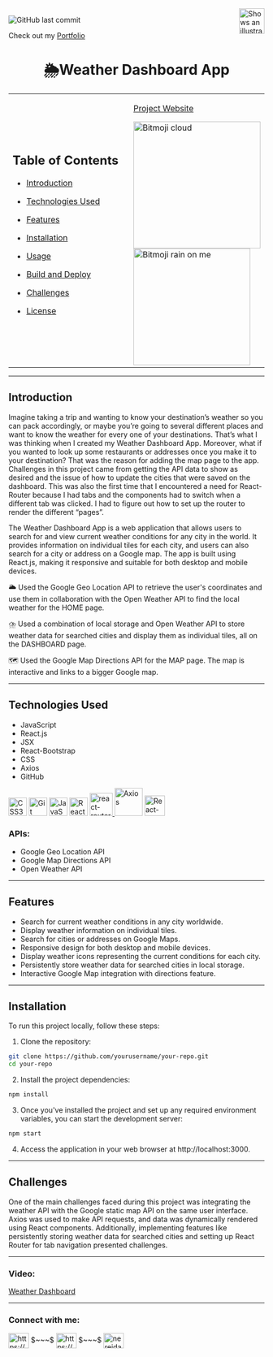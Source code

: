 <picture>
  <source media="(prefers-color-scheme: dark)" srcset="https://user-images.githubusercontent.com/25423296/163456776-7f95b81a-f1ed-45f7-b7ab-8fa810d529fa.png">
  <source media="(prefers-color-scheme: light)" srcset="https://user-images.githubusercontent.com/25423296/163456779-a8556205-d0a5-45e2-ac17-42d089e3c3f8.png">
  <img align='right' alt="Shows an illustrated sun in light mode and a moon with stars in dark mode." src="https://user-images.githubusercontent.com/25423296/163456779-a8556205-d0a5-45e2-ac17-42d089e3c3f8.png" width='50' height='50'>
</picture>


![GitHub last commit](https://img.shields.io/github/last-commit/nereidarondon/weather-dashboard?style=for-the-badge)

Check out my [Portfolio](http://NereidaRondon.com)

# <h1 align='center'>🌦️Weather Dashboard App</h1>


<table >
  <tr>
    <td width="50%">

## Table of Contents

- [Introduction](#introduction)
- [Technologies Used](#technologies-used)
- [Features](#features)
- [Installation](#installation)
- [Usage](#usage)
- [Build and Deploy](#build-and-deploy)
- [Challenges](#challenges)
- [License](#license)

    </td>
    
    <td width="50%" >

    [Project Website](https://myweatherdashboard.netlify.app/)

<img src='https://user-images.githubusercontent.com/97356401/196056495-85a520b2-ef0b-4cfa-a7f5-366676115631.png' width='250' height='250' alt='Bitmoji cloud'/>

<img src='https://user-images.githubusercontent.com/97356401/198838672-a7a3fa34-b907-4ab7-96ec-185b8723416f.png' width='230' height='230' alt='Bitmoji rain on me'/>
    </td>

    
    
  </tr>
</table>



-------------------------------------------------

## Introduction

Imagine taking a trip and wanting to know your destination’s weather so you can pack accordingly, or maybe you’re going to several different places and want to know the weather for every one of your destinations. That’s what I was thinking when I created my Weather Dashboard App. Moreover, what if you wanted to look up some restaurants or addresses once you make it to your destination? That was the reason for adding the map page to the app. Challenges in this project came from getting the API data to show as desired and the issue of how to update the cities that were saved on the dashboard. This was also the first time that I encountered a need for React-Router because I had tabs and the components had to switch when a different tab was clicked. I had to figure out how to set up the router to render the different “pages”. 

The Weather Dashboard App is a web application that allows users to search for and view current weather conditions for any city in the world. It provides information on individual tiles for each city, and users can also search for a city or address on a Google map. The app is built using React.js, making it responsive and suitable for both desktop and mobile devices.

🌥️ Used the Google Geo Location API to retrieve the user's coordinates and use them in collaboration with the Open Weather API to find the local weather for the HOME page.

⛈️ Used a combination of local storage and Open Weather API to store weather data for searched cities and display them as individual tiles, all on the DASHBOARD page.

🗺️ Used the Google Map Directions API for the MAP page. The map is interactive and links to a bigger Google map. 

-------------------------------------------------

## Technologies Used

- JavaScript
- React.js
- JSX
- React-Bootstrap
- CSS
- Axios
- GitHub
  
<p align="left"> 
<a href="https://www.w3.org/TR/CSS/#css" target="_blank" rel="noreferrer"><img src="https://raw.githubusercontent.com/danielcranney/readme-generator/main/public/icons/skills/css3-colored.svg" width="36" height="36" alt="CSS3" /></a>
<a href="https://git-scm.com/" target="_blank" rel="noreferrer"><img src="https://raw.githubusercontent.com/danielcranney/readme-generator/main/public/icons/skills/git-colored.svg" width="36" height="36" alt="Git" /></a>
<a href="https://developer.mozilla.org/en-US/docs/Web/JavaScript" target="_blank" rel="noreferrer"><img src="https://raw.githubusercontent.com/danielcranney/readme-generator/main/public/icons/skills/javascript-colored.svg" width="36" height="36" alt="JavaScript" /></a>
<a href="https://reactjs.org/" target="_blank" rel="noreferrer"><img src="https://raw.githubusercontent.com/danielcranney/readme-generator/main/public/icons/skills/react-colored.svg" width="36" height="36" alt="React" /></a>
<a href="https://reactrouter.com/en/main"> <img src="https://user-images.githubusercontent.com/97356401/197912754-907c7c61-eaf9-4912-b979-ba3daf4a434e.svg" alt="react-router" width="45" height="45"/> </a>
<a href="https://axios-http.com/docs/intro"> <img src="https://axios-http.com/assets/logo.svg" alt="Axios" width="55" height="55"/></a>
<a href="https://react-bootstrap.github.io/" target="_blank" > <img src="https://react-bootstrap.github.io/img/logo.svg" alt="React-Bootstrap" width="40" height="40"/> </a> 
</p>

### APIs:
- Google Geo Location API
- Google Map Directions API
- Open Weather API

-------------------------------------------------

## Features

- Search for current weather conditions in any city worldwide.
- Display weather information on individual tiles.
- Search for cities or addresses on Google Maps.
- Responsive design for both desktop and mobile devices.
- Display weather icons representing the current conditions for each city.
- Persistently store weather data for searched cities in local storage.
- Interactive Google Map integration with directions feature.

-------------------------------------------------

## Installation

To run this project locally, follow these steps:

1. Clone the repository:

```bash
git clone https://github.com/yourusername/your-repo.git
cd your-repo
```

2. Install the project dependencies:

```bash
npm install
```

3. Once you've installed the project and set up any required environment variables, you can start the development server:

```bash
npm start
```

4. Access the application in your web browser at http://localhost:3000.

-------------------------------------------------

## Challenges


One of the main challenges faced during this project was integrating the weather API with the Google static map API on the same user interface. Axios was used to make API requests, and data was dynamically rendered using React components. Additionally, implementing features like persistently storing weather data for searched cities and setting up React Router for tab navigation presented challenges.

-------------------------------------------------

### Video:

 [Weather Dashboard](https://user-images.githubusercontent.com/97356401/200140593-73171a2f-66e0-4524-86ed-930e2618b2a8.webm)

-------------------------------------------------

<h3 align="left">Connect with me:</h3>
<p align="left">
<a href="https://linkedin.com/in/https://www.linkedin.com/in/nereidarondon/" target="blank"><img align="center" src="https://raw.githubusercontent.com/rahuldkjain/github-profile-readme-generator/master/src/images/icons/Social/linked-in-alt.svg" alt="https://www.linkedin.com/in/nereidarondon/" height="30" width="40" /></a> $~~~$
<a href="https://www.youtube.com/c/https://www.youtube.com/channel/ucinpd9noy3jb9l4owsmg6uq" target="blank"><img align="center" src="https://raw.githubusercontent.com/rahuldkjain/github-profile-readme-generator/master/src/images/icons/Social/youtube.svg" alt="https://www.youtube.com/channel/ucinpd9noy3jb9l4owsmg6uq" height="30" width="40" /></a> $~~~$
<a href="https://www.leetcode.com/nereidarondon" target="blank"><img align="center" src="https://raw.githubusercontent.com/rahuldkjain/github-profile-readme-generator/master/src/images/icons/Social/leet-code.svg" alt="nereidarondon" height="30" width="40" /></a>
</p>
